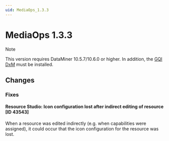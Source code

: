 ```yaml
---
uid: MediaOps_1.3.3
---
```


# MediaOps 1.3.3

> [!NOTE]
> This version requires DataMiner 10.5.7/10.6.0 or higher. In addition, the [GQI DxM](xref:GQI_DxM) must be installed.

## Changes

### Fixes

#### Resource Studio: Icon configuration lost after indirect editing of resource [ID 43543]

When a resource was edited indirectly (e.g. when capabilities were assigned), it could occur that the icon configuration for the resource was lost.
